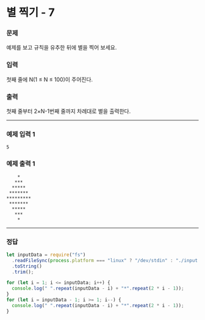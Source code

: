 # 별 찍기 - 7

### 문제

예제를 보고 규칙을 유추한 뒤에 별을 찍어 보세요.

### 입력

첫째 줄에 N(1 ≤ N ≤ 100)이 주어진다.

### 출력

첫째 줄부터 2×N-1번째 줄까지 차례대로 별을 출력한다.

<hr/>

### 예제 입력 1

```
5
```

### 예제 출력 1

```
    *
   ***
  *****
 *******
*********
 *******
  *****
   ***
    *
```

<hr/>

### 정답

```js
let inputData = require("fs")
  .readFileSync(process.platform === "linux" ? "/dev/stdin" : "./input.txt")
  .toString()
  .trim();

for (let i = 1; i <= inputData; i++) {
  console.log(" ".repeat(inputData - i) + "*".repeat(2 * i - 1));
}
for (let i = inputData - 1; i >= 1; i--) {
  console.log(" ".repeat(inputData - i) + "*".repeat(2 * i - 1));
}
```
